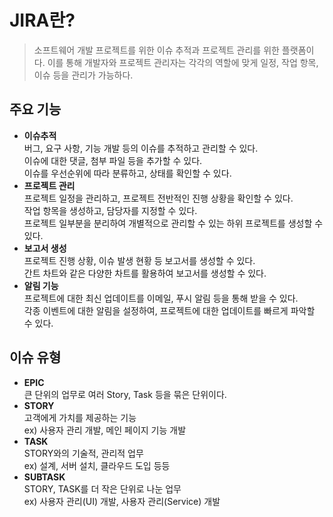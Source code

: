 # JIRA란?
> 소프트웨어 개발 프로젝트를 위한 이슈 추적과 프로젝트 관리를 위한 플랫폼이다. 이를 통해 개발자와 프로젝트 관리자는 각각의 역할에 맞게 일정, 작업 항목, 이슈 등을 관리가 가능하다.

## 주요 기능
- **이슈추적**  
버그, 요구 사항, 기능 개발 등의 이슈를 추적하고 관리할 수 있다.  
이슈에 대한 댓글, 첨부 파일 등을 추가할 수 있다.  
이슈를 우선순위에 따라 분류하고, 상태를 확인할 수 있다.
- **프로젝트 관리**  
프로젝트 일정을 관리하고, 프로젝트 전반적인 진행 상황을 확인할 수 있다.  
작업 항목을 생성하고, 담당자를 지정할 수 있다.  
프로젝트 일부분을 분리하여 개별적으로 관리할 수 있는 하위 프로젝트를 생성할 수 있다.
- **보고서 생성**  
프로젝트 진행 상황, 이슈 발생 현황 등 보고서를 생성할 수 있다.  
간트 차트와 같은 다양한 차트를 활용하여 보고서를 생성할 수 있다.  
- **알림 기능**  
프로젝트에 대한 최신 업데이트를 이메일, 푸시 알림 등을 통해 받을 수 있다.  
각종 이벤트에 대한 알림을 설정하여, 프로젝트에 대한 업데이트를 빠르게 파악할 수 있다.

## 이슈 유형
 - **EPIC**  
 큰 단위의 업무로 여러 Story, Task 등을 묶은 단위이다.
 - **STORY**  
 고객에게 가치를 제공하는 기능  
 ex) 사용자 관리 개발, 메인 페이지 기능 개발
 - **TASK**  
 STORY와의 기술적, 관리적 업무  
 ex) 설계, 서버 설치, 클라우드 도입 등등
 - **SUBTASK**  
 STORY, TASK를 더 작은 단위로 나눈 업무  
 ex) 사용자 관리(UI) 개발, 사용자 관리(Service) 개발
